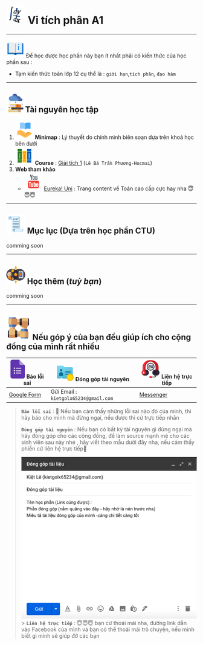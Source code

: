 # <img src="https://raw.githubusercontent.com/Zenfection/Image/master/2020/12/23-19-55-49-gt1.png" width="50"> Vi tích phân A1

---

![icons8-user_manual.png](https://raw.githubusercontent.com/Zenfection/Image/master/2020/12/23-22-00-06-icons8-user_manual.png) Để học được học phần này bạn ít nhất phải có kiến thức của học phần sau :

- Tạm kiến thức toán lớp 12 cụ thể là : `giới hạn`,`tích phân`, `đạo hàm` 

---

## ![Cloud Librarypng](https://raw.githubusercontent.com/Zenfection/Image/master/2020/12/15-14-31-38-Cloud%20Library.png)Tài nguyên học tập

1. ![icons8-knowledge_sharing.png](https://raw.githubusercontent.com/Zenfection/Image/master/2020/12/23-21-53-25-icons8-knowledge_sharing.png) **Minimap** : Lý thuyết do chính mình biên soạn dựa trên khoá học bên dưới
2. ![icons8-course.png](https://raw.githubusercontent.com/Zenfection/Image/master/2020/12/23-21-54-39-icons8-course.png) **Course** : [Giải tích 1](https://drive.google.com/drive/folders/1mT2icDFnbTzyd2I3wKXz8Za9dg_mlgRK?usp=sharing) (`Lê Bá Trần Phương-Hocmai`)
3. **Web tham khảo**
   - ![icons8-youtube.png](https://raw.githubusercontent.com/Zenfection/Image/master/2020/12/23-22-09-55-icons8-youtube.png) [Eureka! Uni](https://www.youtube.com/c/EurekaUni/playlists?view=50&sort=dd&shelf_id=2) : Trang content về Toán cao cấp cực hay nha 😇😇😇

---

## ![SHOPING LIST.png](https://raw.githubusercontent.com/Zenfection/Image/master/2020/12/23-21-11-49-SHOPING%20LIST.png) Mục lục (Dựa trên học phần CTU)

comming soon

---

## ![Blended Learningpng](https://raw.githubusercontent.com/Zenfection/Image/master/2020/12/17-00-24-28-Blended%20Learning.png) Học thêm (*tuỳ bạn*)

comming soon

---

## ![Community.png](https://raw.githubusercontent.com/Zenfection/Image/master/2020/12/16-23-32-26-Community.png) Nếu góp ý của bạn đều giúp ích cho cộng đồng của mình rất nhiều

| ![googleformslogo2BA8295903seeklogocom  01png](https://raw.githubusercontent.com/Zenfection/Image/master/2020/12/23-21-03-42-google-forms-logo-2BA8295903-seeklogo.com%20-%2001.png) Báo lỗi sai | ![icons8newcontactpng](https://raw.githubusercontent.com/Zenfection/Image/master/2020/12/23-21-05-27-icons8-new_contact.png) Đóng góp tài nguyên | ![24 Supportpng](https://raw.githubusercontent.com/Zenfection/Image/master/2020/12/23-20-55-28-24%20Support.png) Liên hệ trực tiếp |
| ------------------------------------------------------------------------------------------------------------------------------------------------------------------------------------------------ | ------------------------------------------------------------------------------------------------------------------------------------------------ | ---------------------------------------------------------------------------------------------------------------------------------- |
| [Google Form](https://forms.gle/pSEXEHXYFkAjRXDSA)                                                                                                                                               | Gửi Email : `kietgolx65234@gmail.com`                                                                                                            | [Messenger](https://www.messenger.com/t/zenfection)                                                                                |

> **`Báo lỗi sai`** : 🦈 Nếu bạn cảm thấy những lỗi sai nào đó của mình, thì hãy báo cho mình mà đừng ngại, nếu được thì cứ trực tiếp nhắn
> 
> **`Đóng góp tài nguyên`** : Nếu bạn có bất kỳ tài nguyên gì đừng ngại mà hãy đóng góp cho các cộng đồng, để làm source mạnh mẽ cho các sinh viên sau này nhé , hãy viết theo mẫu dưới đây nha, nếu cảm thấy phiền cứ liên hệ trực tiếp🐲
> 
> ![Ảnh chụp Màn hình 20201216 lúc 234831png](https://raw.githubusercontent.com/Zenfection/Image/master/2020/12/16-23-48-42-A%CC%89nh%20chu%CC%A3p%20Ma%CC%80n%20hi%CC%80nh%202020-12-16%20lu%CC%81c%2023.48.31.png) > 
> **`Liên hệ trực tiếp`** : 😇😇😇 bạn cứ thoải mái nha, đường link dẫn vào Facebook của mình và bạn có thể thoải mái trò chuyện, nếu mình biết gì mình sẽ giúp đỡ các bạn
